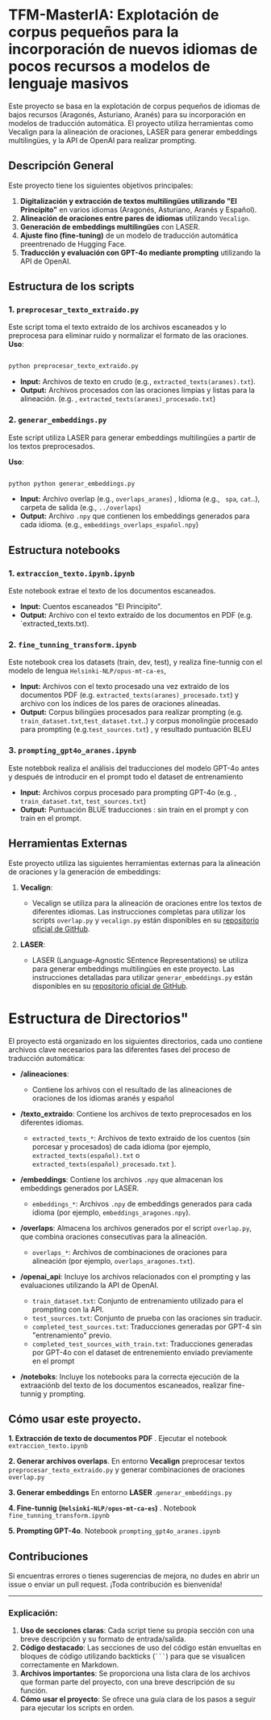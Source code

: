 # TFM-MasterIA: Explotación de corpus pequeños para la incorporación de nuevos idiomas de pocos recursos a modelos de lenguaje masivos
Este proyecto se basa en la explotación de corpus pequeños de idiomas de bajos recursos (Aragonés, Asturiano, Aranés) para su incorporación en modelos de traducción automática. El proyecto utiliza herramientas como Vecalign para la alineación de oraciones, LASER para generar embeddings multilingües, y la API de OpenAI para realizar prompting.
## Descripción General

Este proyecto tiene los siguientes objetivos principales:

1. **Digitalización y extracción de textos multilingües utilizando "El Principito"** en varios idiomas (Aragonés, Asturiano, Aranés y Español).
2. **Alineación de oraciones entre pares de idiomas** utilizando `Vecalign`.
3. **Generación de embeddings multilingües** con LASER.
4. **Ajuste fino (fine-tuning)** de un modelo de traducción automática preentrenado de Hugging Face.
5. **Traducción y evaluación con GPT-4o mediante prompting** utilizando la API de OpenAI.


## Estructura de los scripts
### 1. `preprocesar_texto_extraido.py`
Este script toma el texto extraído de los archivos escaneados y lo preprocesa para eliminar ruido y normalizar el formato de las oraciones.
**Uso**: 
  ```bash

python preprocesar_texto_extraido.py
```
 *  **Input:** Archivos de texto en crudo (e.g., `extracted_texts(aranes).txt`).
 * **Output:** Archivos procesados con las oraciones limpias y listas para la alineación. (e.g. , `extracted_texts(aranes)_procesado.txt`)


### 2. `generar_embeddings.py`
Este script utiliza LASER para generar embeddings multilingües a partir de los textos preprocesados.

**Uso**: 

  ```bash

python python generar_embeddings.py
```
 * **Input:** Archivo overlap (e.g.,  `overlaps_aranes`) , Idioma (e.g., ` spa`, `cat`..), carpeta de salida (e.g., `../overlaps`)
 * **Output:** Archivo `.npy` que contienen los embeddings generados para cada idioma. (e.g., `embeddings_overlaps_español.npy`)

## Estructura notebooks
### 1. `extraccion_texto.ipynb.ipynb`
Este notebook extrae el texto de los documentos escaneados.
* **Input:** Cuentos escaneados "El Principito".
* **Output:** Archivo con el texto extraído de los documentos en PDF (e.g. `extracted_texts.txt).

### 2. `fine_tunning_transform.ipynb`   
Este notebook  crea los datasets (train, dev, test), y realiza fine-tunnig con el modelo de lengua `Helsinki-NLP/opus-mt-ca-es`, 
* **Input:** Archivos con el texto procesado una vez extraído de los documentos PDF (e.g. `extracted_texts(aranes)_procesado.txt`) y archivo con los índices de los pares de oraciones alineadas.
* **Output:** Corpus bilingües procesados para realizar prompting (e.g. `train_dataset.txt`,`test_dataset.txt`..) y corpus monolingüe procesado para prompting (e.g.`test_sources.txt`) , y  resultado puntuación BLEU 
  
### 3. `prompting_gpt4o_aranes.ipynb`
Este notebbok realiza el análisis del traducciones del modelo GPT-4o antes y después de introducir en el prompt todo el dataset de entrenamiento
 * **Input:** Archivos corpus procesado para prompting GPT-4o (e.g. , `train_dataset.txt`, `test_sources.txt`)
 * **Output:** Puntuación BLUE traducciones : sin train en el prompt y  con train en el prompt.

## Herramientas Externas

Este proyecto utiliza las siguientes herramientas externas para la alineación de oraciones y la generación de embeddings:

1. **Vecalign**: 
   - Vecalign se utiliza para la alineación de oraciones entre los textos de diferentes idiomas. Las instrucciones completas para utilizar los scripts `overlap.py` y `vecalign.py` están disponibles en su [repositorio oficial de GitHub](https://github.com/thompsonb/vecalign/).
   
2. **LASER**:
   - LASER (Language-Agnostic SEntence Representations) se utiliza para generar embeddings multilingües en este proyecto. Las instrucciones detalladas para utilizar `generar_embeddings.py` están disponibles en su [repositorio oficial de GitHub](https://github.com/facebookresearch/LASER/).

# Estructura de Directorios"

El proyecto está organizado en los siguientes directorios, cada uno contiene archivos clave necesarios para las diferentes fases del proceso de traducción automática:

- **/alineaciones**:
  -   Contiene los arhivos con el resultado de las alineaciones de oraciones  de los idiomas aranés y español
- **/texto_extraido**: 
  Contiene los archivos de texto preprocesados en los diferentes idiomas.
  - `extracted_texts_*`: Archivos de texto extraido de los cuentos (sin porcesar y procesados) de cada idioma (por ejemplo, `extracted_texts(español).txt` o `extracted_texts(español)_procesado.txt` ).

- **/embeddings**: 
  Contiene los archivos `.npy` que almacenan los embeddings generados por LASER.
  - `embeddings_*`: Archivos `.npy` de embeddings generados para cada idioma (por ejemplo, `embeddings_aragones.npy`).
    
- **/overlaps**: 
  Almacena los archivos generados por el script `overlap.py`, que combina oraciones consecutivas para la alineación.
  - `overlaps_*`: Archivos de combinaciones de oraciones para alineación (por ejemplo, `overlaps_aragones.txt`).

- **/openai_api**: 
  Incluye los archivos relacionados con el prompting y las evaluaciones utilizando la API de OpenAI.
  - `train_dataset.txt`: Conjunto de entrenamiento utilizado para el prompting con la API.
  - `test_sources.txt`: Conjunto de prueba con las oraciones sin traducir.
  - `completed_test_sources.txt`: Traducciones generadas por GPT-4 sin "entrenamiento" previo.
  - `completed_test_sources_with_train.txt`: Traducciones generadas por GPT-4o con el dataset de entrenemiento enviado previamente en el prompt
 
 - **/noteboks**: 
  Incluye los notebooks para la correcta ejecución de la extraaciónb del texto de los documentos escaneados, realizar fine-tunnig y prompting.
  

## Cómo usar este proyecto.
 **1. Extracción de texto de documentos PDF** . Ejecutar el notebook `extraccion_texto.ipynb`
 
 **2. Generar archivos overlaps**.  En entorno **Vecalign** preprocesar textos `preprocesar_texto_extraido.py`  y generar combinaciones de oraciones `overlap.py`
 
 **3. Generar embeddings**  En entorno **LASER** .`generar_embeddings.py`
 
 **4. Fine-tunnig (`Helsinki-NLP/opus-mt-ca-es`)** . Notebook `fine_tunning_transform.ipynb`
 
 **5. Prompting GPT-4o**.  Notebook `prompting_gpt4o_aranes.ipynb`
 
## Contribuciones

Si encuentras errores o tienes sugerencias de mejora, no dudes en abrir un issue o enviar un pull request. ¡Toda contribución es bienvenida!

---

### Explicación:

1. **Uso de secciones claras**: Cada script tiene su propia sección con una breve descripción y su formato de entrada/salida.
2. **Código destacado**: Las secciones de uso del código están envueltas en bloques de código utilizando backticks (` ``` `) para que se visualicen correctamente en Markdown.
3. **Archivos importantes**: Se proporciona una lista clara de los archivos que forman parte del proyecto, con una breve descripción de su función.
4. **Cómo usar el proyecto**: Se ofrece una guía clara de los pasos a seguir para ejecutar los scripts en orden.

